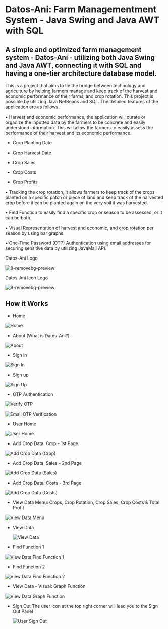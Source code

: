 # Datos-Ani: Farm Managementment System - Java Swing and Java AWT with SQL 


## A simple and optimized farm management system - Datos-Ani - utilizing both Java Swing and Java AWT, connecting it with SQL and having a one-tier architecture database model.


This is a project that aims to tie the bridge between technology and agriculture by helping farmers manage and keep track of the harvest and economic performance of their farms, and crop rotation. This project is possible by utilizing Java NetBeans and SQL. The detailed features of the application are as follows:

• Harvest and economic performance, the application will curate or organize the inputted data by the farmers to be concrete and easily understood information. This will allow the farmers to easily assess the performance of their harvest and its economic performance. 

* Crop Planting Date

* Crop Harvest Date

* Crop Sales

* Crop Costs

* Crop Profits

     
• Tracking the crop rotation, it allows farmers to keep track of the crops planted on a specific patch or piece of land and keep track of the harvested crop before it can be planted again on the very soil it was harvested. 


• Find Function to easily find a specific crop or season to be assessed, or it can be both.


• Visual Representation of harvest and economic, and crop rotation per season by using bar graphs.


• One-Time Password (OTP) Authentication using email addresses for securing sensitive data by utilizing JavaMail API.


     


Datos-Ani Logo


![8-removebg-preview](https://github.com/wolfD-red/Datos-Ani/assets/149870730/8cca6e7a-501b-4da7-854d-43eb7d83523f)


Datos-Ani Icon Logo


![9-removebg-preview](https://github.com/wolfD-red/Datos-Ani/assets/149870730/5437401f-6a36-4402-ae1b-3927f669769c)




## How it Works




* Home


![Home](https://github.com/user-attachments/assets/75a7ce69-c91c-45a3-a7ce-4093c08ec3f9)


* About (What is Datos-Ani?)


![About](https://github.com/user-attachments/assets/0456aa2b-1df0-48d5-ba5f-f40a2905304f)


* Sign in


![Sign In](https://github.com/user-attachments/assets/d5059a5b-1797-4ec9-930e-880519f705e4)


* Sign up


![Sign Up](https://github.com/user-attachments/assets/cabff740-5ee5-4a4d-ab97-0b147a502476)


* OTP Authentication


![Verify OTP](https://github.com/user-attachments/assets/015b63c5-3c9a-439a-8205-c1ba23efbe93)


![Email OTP Verification](https://github.com/user-attachments/assets/e8f1db89-100e-4921-87f0-6baa6e2f7a98)


* User Home

  
![User Home](https://github.com/user-attachments/assets/c9a72509-aa9d-4499-9a67-be8c02d6c407)


* Add Crop Data: Crop - 1st Page


![Add Crop Data (Crop)](https://github.com/user-attachments/assets/13630720-8e32-4534-ad32-1726ffd4bef6)


* Add Crop Data: Sales - 2nd Page


![Add Crop Data (Sales)](https://github.com/user-attachments/assets/1275a94c-1d0f-4ac2-aa00-e9159674cd45)


* Add Crop Data: Costs - 3rd Page

![Add Crop Data (Costs)](https://github.com/user-attachments/assets/6abe5a5f-8e40-4834-97df-fe04cee99458)


* View Data Menu: Crops, Crop Rotation, Crop Sales, Crop Costs & Total Profit


![View Data Menu](https://github.com/user-attachments/assets/c8b92ca7-9359-456d-a672-92d211b2de2c)


* View Data


  ![View Data](https://github.com/user-attachments/assets/24836ef2-3ac9-477c-b7ff-11028edb4fe0)


* Find Function 1

![View Data Find Function 1](https://github.com/user-attachments/assets/b9955316-3df7-4355-a833-738e12e6d7b8)


* Find Function 2

![View Data Find Function 2](https://github.com/user-attachments/assets/03db2884-5897-4a55-b21e-a79087c83a92)


* View Data - Visual: Graph Function

![View Data Graph Function](https://github.com/user-attachments/assets/d16d3353-6885-411f-b6ac-0f793a0d9d0a)


* Sign Out
     The user icon at the top right corner will lead you to the Sign Out Panel


  ![User Sign Out](https://github.com/user-attachments/assets/88877644-8a54-44d9-b8d3-1c21260a4319)


  


